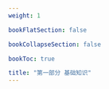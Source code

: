 ```yaml
---
weight: 1

bookFlatSection: false

bookCollapseSection: false

bookToc: true

title: "第一部分 基础知识"
---
```


